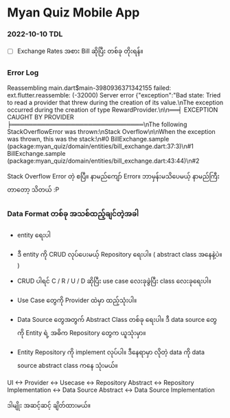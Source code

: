 # Myan Quiz Mobile App
### 2022-10-10 TDL
- [ ] Exchange Rates အစား Bill ဆိုပြီး တစ်ခု တိုးရန်။

### Error Log
Reassembling main.dart$main-3980936371342155 failed: ext.flutter.reassemble: (-32000) Server error
{"exception":"Bad state: Tried to read a provider that threw during the creation of its value.\nThe exception occurred during the creation of type RewardProvider.\n\n══╡ EXCEPTION CAUGHT
BY PROVIDER ╞═══════════════════════════════\nThe following StackOverflowError was thrown:\nStack Overflow\n\nWhen the exception was thrown, this was the stack:\n#0
BillExchange.sample (package:myan_quiz/domain/entities/bill_exchange.dart:37:3)\n#1      BillExchange.sample (package:myan_quiz/domain/entities/bill_exchange.dart:43:44)\n#2


Stack Overflow Error တဲ့ စပြီ။
နာမည်ကျော် Error။
ဘာမှန်းမသိပေမယ့် နာမည်ကြီးတာတော့ သိတယ် :P


### Data Format တစ်ခု အသစ်ထည့်ချင်တဲ့အခါ
- entity ရေးပါ
- ဒီ entity ကို CRUD လုပ်ပေးမယ့် Repository ရေးပါ။ ( abstract class အနေနဲ့ပဲ။ )
- CRUD ပါရင် C / R / U / D ဆိုပြီး use case လေးခုခွဲပြီး class လေးခုရေးပါ။ 
- Use Case တွေကို Provider ထဲမှာ ထည့်သုံးပါ။

- Data Source တွေအတွက် Abstract Class တစ်ခု ရေးပါ။ ဒီ data source တွေကို Entity ရဲ့ အဓိက Repository တွေက ယူသုံးမှာ။
- Entity Repository ကို implement လုပ်ပါ။ ဒီနေရာမှာ လိုတဲ့ data ကို data source abstract class  ကနေ သုံးမယ်။

UI <-> Provider <-> Usecase <-> Repository Abstract <-> Repository Implementation <-> Data Source Abstract <-> Data Source Implementation

ဒါမျိုး အဆင့်ဆင့် ချိတ်ထားမယ်။